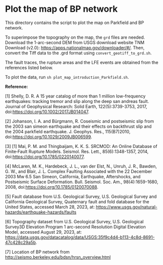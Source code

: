# Plot the map of BP network

This directory contains the script to plot the map on Parkfield and BP network.

To superimpose the topography on the map, the `grd` files are needed. Download the 1-arc-second DEM from USGS download website TNM Download (v2.0): https://apps.nationalmap.gov/downloader/#/. Then, convert the Tiff data to the .grd format using `convert_geotiff_to_grd.sh`.

The fault traces, the rupture areas and the LFE events are obtained from the references listed below.

To plot the data, run `sh plot_map_introduction_Parkfield.sh`.


**Reference:**

[1]	Shelly, D. R. A 15 year catalog of more than 1 million low-frequency earthquakes: tracking tremor and slip along the deep san andreas fault. Journal of Geophysical Research: Solid Earth, 122(5):3739-3753, 2017, doi:https://doi.org/10.1002/2017JB014047.

[2]	Johanson, I. A. and Bürgmann, R. Coseismic and postseismic slip from the 2003 san simeon earthquake and their effects on backthrust slip and the 2004 parkfield earthquake. J. Geophys. Res., 115(B7)2010, doi:https://doi.org/10.1029/2009JB006599.

[3] [1]	Mai, P. M. and Thingbaijam, K. K. S. SRCMOD: An Online Database of Finite‐Fault Rupture Models. Seismol. Res. Lett., 85(6):1348-1357, 2014, doi:https://doi.org/10.1785/0220140077.

[4]	McLaren, M. K., Hardebeck, J. L., van der Elst, N., Unruh, J. R., Bawden, G. W., and Blair, J. L. Complex Faulting Associated with the 22 December 2003 Mw 6.5 San Simeon, California, Earthquake, Aftershocks, and Postseismic Surface Deformation. Bull. Seismol. Soc. Am., 98(4):1659-1680, 2008, doi:https://doi.org/10.1785/0120070088.

[5] Fault database from U.S. Geological Survey, U.S. Geological Survey and California Geological Survey, Quaternary fault and fold database for the United States, accessed March 28, 2023, at: https://www.usgs.gov/natural-hazards/earthquake-hazards/faults

[6] Topography dataset from U.S. Geological Survey, U.S. Geological Survey3D Elevation Program 1 arc-second Resolution Digital Elevation Model, accessed August 29, 2023, at: https://data.usgs.gov/datacatalog/data/USGS:35f9c4d4-b113-4c8d-8691-47c428c29a5b.

[7] Location of BP network from http://seismo.berkeley.edu/bdsn/hrsn_overview.html
